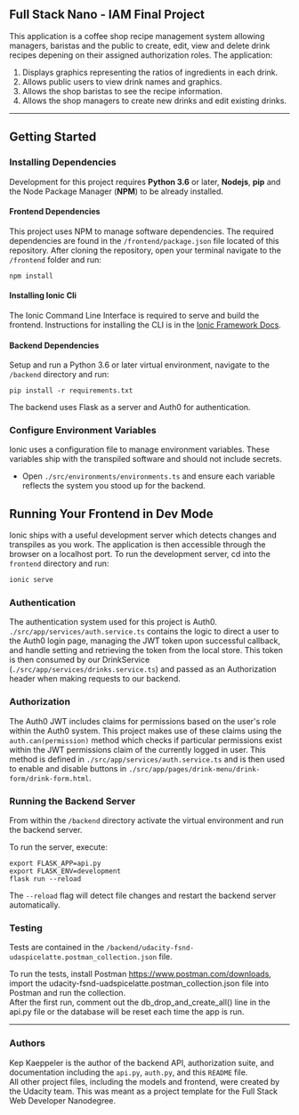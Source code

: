 ## Full Stack Nano - IAM Final Project

This application is a coffee shop recipe management system allowing managers, baristas and the public to create, edit, view and delete drink recipes depening on their assigned authorization roles. The application:

1. Displays graphics representing the ratios of ingredients in each drink.
2. Allows public users to view drink names and graphics.
3. Allows the shop baristas to see the recipe information.
4. Allows the shop managers to create new drinks and edit existing drinks.

---
## Getting Started

### Installing Dependencies

Development for this project requires **Python 3.6** or later, **Nodejs**, **pip** and the Node Package Manager (**NPM**) to be already installed.

#### Frontend Dependencies

This project uses NPM to manage software dependencies. The required dependencies are found in the `/frontend/package.json` file located of this repository. After cloning the repository, open your terminal navigate to the `/frontend` folder and run:

    npm install

#### Installing Ionic Cli

The Ionic Command Line Interface is required to serve and build the frontend. Instructions for installing the CLI is in the [Ionic Framework Docs](https://ionicframework.com/docs/installation/cli).

#### Backend Dependencies

Setup and run a Python 3.6 or later virtual environment, navigate to the `/backend` directory and run:

    pip install -r requirements.txt

The backend uses Flask as a server and Auth0 for authentication.

### Configure Environment Variables

Ionic uses a configuration file to manage environment variables. These variables ship with the transpiled software and should not include secrets.

- Open `./src/environments/environments.ts` and ensure each variable reflects the system you stood up for the backend.

## Running Your Frontend in Dev Mode

Ionic ships with a useful development server which detects changes and transpiles as you work. The application is then accessible through the browser on a localhost port. To run the development server, cd into the `frontend` directory and run:

```bash
ionic serve
```
### Authentication

The authentication system used for this project is Auth0. `./src/app/services/auth.service.ts` contains the logic to direct a user to the Auth0 login page, managing the JWT token upon successful callback, and handle setting and retrieving the token from the local store. This token is then consumed by our DrinkService (`./src/app/services/drinks.service.ts`) and passed as an Authorization header when making requests to our backend.

### Authorization

The Auth0 JWT includes claims for permissions based on the user's role within the Auth0 system. This project makes use of these claims using the `auth.can(permission)` method which checks if particular permissions exist within the JWT permissions claim of the currently logged in user. This method is defined in  `./src/app/services/auth.service.ts` and is then used to enable and disable buttons in `./src/app/pages/drink-menu/drink-form/drink-form.html`.

### Running the Backend Server

From within the `/backend` directory activate the virtual environment and run the backend server.

To run the server, execute:

    export FLASK_APP=api.py
    export FLASK_ENV=development
    flask run --reload

The `--reload` flag will detect file changes and restart the backend server automatically.

### Testing

Tests are contained in the `/backend/udacity-fsnd-udaspicelatte.postman_collection.json` file.

To run the tests, install Postman https://www.postman.com/downloads, import the udacity-fsnd-uadspicelatte.postman_collection.json file into Postman and run the collection.  
After the first run, comment out the db_drop_and_create_all() line in the api.py file or the database will be reset each time the app is run.

---
### Authors
Kep Kaeppeler is the author of the backend API,  authorization suite, and documentation including the `api.py`, `auth.py`, and this `README` file.  
All other project files, including the models and frontend, were created by the Udacity team. This was meant as a project template for the Full Stack Web Developer Nanodegree.